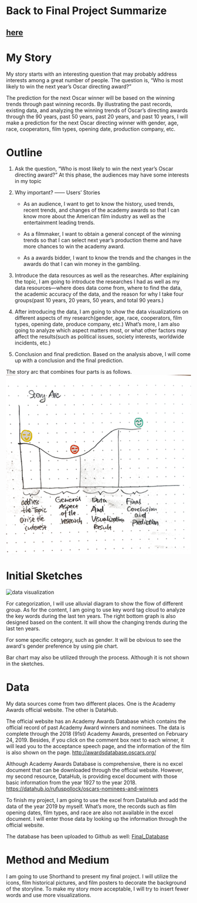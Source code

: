 # Back to Final Project Summarize
## [here](/Final_Project_Summarize.md)


# My Story

My story starts with an interesting question that may probably address interests among a great number of people. The question is, “Who is most likely to win the next year’s Oscar directing award?”


The prediction for the next Oscar winner will be based on the winning trends through past winning records. By illustrating the past records, existing data, and analyzing the winning trends of Oscar’s directing awards through the 90 years, past 50 years, past 20 years, and past 10 years, I will make a prediction for the next Oscar directing winner with gender, age, race, cooperators, film types, opening date, production company, etc.


# Outline

1. Ask the question, “Who is most likely to win the next year’s Oscar directing award?” At this phase, the audiences may have some interests in my topic

2. Why important? —— Users’ Stories 

   - As an audience, I want to get to know the history, used trends, recent trends, and changes of the academy awards so that I can know more about the American film industry as well as the entertainment leading trends.

   - As a filmmaker, I want to obtain a general concept of the winning trends so that I can select next year’s production theme and have more chances to win the academy award.

   - As a awards bidder, I want to know the trends and the changes in the awards do that I can win money in the gambling.

3. Introduce the data resources as well as the researches. After explaining the topic, I am going to introduce the researches I had as well as my data resources—where does data come from, where to find the data, the academic accuracy of the data, and the reason for why I take four groups(past 10 years, 20 years, 50 years, and total 90 years.)

4. After introducing the data, I am going to show the data visualizations on different aspects of my research(gender, age, race, cooperators, film types, opening date, produce company, etc.) What’s more, I am also going to analyze which aspect matters most, or what other factors may affect the results(such as political issues, society interests, worldwide incidents, etc.)

5. Conclusion and final prediction. Based on the analysis above, I will come up with a conclusion and the final prediction.

The story arc that combines four parts is as follows.
![data visualization](/atoryarc.png)

# Initial Sketches

![data visualization](/IMG_2814.png)

For categorization, I will use alluvial diagram to show the flow of different group. As for the content, I am going to use key word tag cloud to analyze the key words during the last ten years. The right bottom graph is also designed based on the content. It will show the changing trends during the last ten years.

For some specific cetegory, such as gender. It will be obvious to see the award's gender preference by using pie chart.

Bar chart may also be utilized through the process. Although it is not shown in the sketches.


# Data

My data sources come from two different places. One is the Academy Awards official website. The other is DataHub.

The official website has an Academy Awards Database which contains the official record of past Academy Award winners and nominees. The data is complete through the 2018 (91st) Academy Awards, presented on February 24, 2019. Besides, if you click on the comment box next to each winner, it will lead you to the acceptance speech page, and the information of the film is also shown on the page.
http://awardsdatabase.oscars.org/

Although Academy Awards Database is comprehensive, there is no excel document that can be downloaded through the official website. However, my second resource, DataHub, is providing excel document with those basic information from the year 1927 to the year 2018. 
https://datahub.io/rufuspollock/oscars-nominees-and-winners

To finish my project, I am going to use the excel from DataHub and add the data of the year 2019 by myself. What’s more, the records such as film opening dates, film types, and race are also not available in the excel document. I will enter those data by looking up the information through the official website.

The database has been uploaded to Github as well: [Final_Database](/data_csv.csv)

# Method and Medium

I am going to use Shorthand to present my final project. I will utilize the icons, film historical pictures, and film posters to decorate the background of the storyline. To make my story more acceptable, I will try to insert fewer words and use more visualizations.


